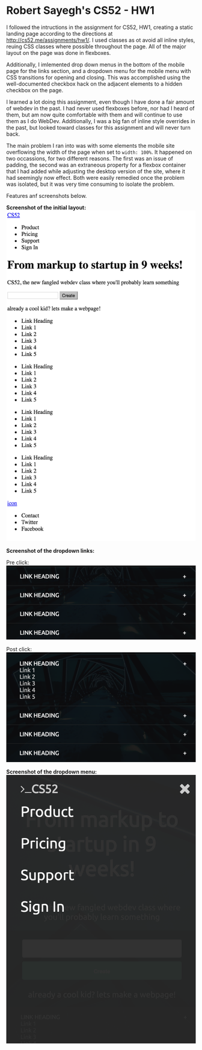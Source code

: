 # Robert Sayegh's CS52 - HW1
I followed the intructions in the assignment for CS52, HW1, creating a static landing page according to the directions at http://cs52.me/assignments/hw1/. I used classes as ot avoid all inline styles, reuing CSS classes where possible throughout the page. All of the major layout on the page was done in flexboxes.

Additionally, I imlemented drop down menus in the bottom of the mobile page for the links section, and a dropdown menu for the mobile menu with CSS transitions for opening and closing. This was accomplished using the well-documented checkbox hack on the adjacent elements to a hidden checkbox on the page.

I learned a lot doing this assignment, even though I have done a fair amount of webdev in the past. I had never used flexboxes before, nor had I heard of them, but am now quite comfortable with them and will continue to use them as I do WebDev. Additionally, I was a big fan of inline style overrides in the past, but looked toward classes for this assignment and will never turn back.

The main problem I ran into was with some elements the mobile site overflowing the width of the page when set to `width: 100%`. It happened on two occassions, for two different reasons. The first was an issue of padding, the second was an extraneous property for a flexbox container that I had added while adjusting the desktop version of the site, where it had seemingly now effect. Both were easily remedied once the problem was isolated, but it was very time consuming to isolate the problem.

Features anf screenshots below.

**Screenshot of the initial layout:**
![](img/is.png)

**Screenshot of the dropdown links:**

Pre click:
![](img/linkspreclick.png)

Post click:
![](img/linkspostclick.png)

**Screenshot of the dropdown menu:**
![](img/menu.png)
